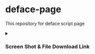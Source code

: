 # deface-page
This repository for  deface script page

<details id="missing-code-coverage">
  <summary><h3>Screen Shot & File Download Link</h3></summary>
#404
<img src="https://github.com/RS-YAAD/deface-page/blob/main/ss/Screenshot_20220530-192944.jpg" alt="404">

<a href="https://htmlpreview.github.io/?https://github.com/RS-YAAD/deface-page/blob/main/404.html">View Page</a><br><a href="https://raw.githubusercontent.com/RS-YAAD/deface-page/main/404.html">View Code</a><br><a href="https://minhaskamal.github.io/DownGit/#/home?url=https://github.com/RS-YAAD/deface-page/blob/main/404.html">Download File</a>


#Terminal
<img src="https://github.com/RS-YAAD/deface-page/blob/main/ss/Screenshot_20220530-194557.jpg" alt="t">

<a href="https://htmlpreview.github.io/?https://github.com/RS-YAAD/deface-page/blob/main/Terminal.html">View Page</a><br><a href="https://raw.githubusercontent.com/RS-YAAD/deface-page/main/Terminal.html">View Code</a><br><a href="https://minhaskamal.github.io/DownGit/#/home?url=https://github.com/RS-YAAD/deface-page/blob/main/Terminal.html">Download File</a>


#torch
<img src="https://github.com/RS-YAAD/deface-page/blob/main/ss/Screenshot_20220530-232912.jpg" alt="">

<a href="https://htmlpreview.github.io/?https://github.com/RS-YAAD/deface-page/blob/main/torch.html?">View Page</a><br><a href="https://raw.githubusercontent.com/RS-YAAD/deface-page/main/torch.html">View Code</a><br><a href="https://minhaskamal.github.io/DownGit/#/home?url=https://github.com/RS-YAAD/deface-page/blob/main/torch.html">Download File</a>


#vibrate
<img src="https://github.com/RS-YAAD/deface-page/blob/main/ss/Screenshot_20220530-235625.jpg" alt="vibrate">

<a href="https://htmlpreview.github.io/?https://github.com/RS-YAAD/deface-page/blob/main/vibrate.html?">View Page</a><br><a href="https://raw.githubusercontent.com/RS-YAAD/deface-page/main/vibrate.html">View Code</a><br><a href="https://minhaskamal.github.io/DownGit/#/home?url=https://github.com/RS-YAAD/deface-page/blob/main/vibrate.html">Download File</a>


#animation
<img src="https://github.com/RS-YAAD/deface-page/blob/main/ss/Screenshot_20220530-193854.jpg" alt="a1">

<a href="https://htmlpreview.github.io/?https://github.com/RS-YAAD/deface-page/blob/main/animation.html">View Page</a><br><a href="https://raw.githubusercontent.com/RS-YAAD/deface-page/main/animation.html">View Code</a><br><a href="https://minhaskamal.github.io/DownGit/#/home?url=https://github.com/RS-YAAD/deface-page/blob/main/animation.html">Download File</a>


#Animation 2
<img src="https://github.com/RS-YAAD/deface-page/blob/main/ss/Screenshot_20220530-195043.jpg" alt="a2">

<a href="https://htmlpreview.github.io/?https://github.com/RS-YAAD/deface-page/blob/main/animation2.html">View Page</a><br><a href="https://raw.githubusercontent.com/RS-YAAD/deface-page/main/animation2.html">View Code</a><br><a href="https://minhaskamal.github.io/DownGit/#/home?url=https://github.com/RS-YAAD/deface-page/blob/main/animation2.html">Download File</a>


#Animation 3
<img src="https://github.com/RS-YAAD/deface-page/blob/main/ss/Screenshot_20220531-000602.jpg" alt="a3">

<a href="https://htmlpreview.github.io/?https://github.com/RS-YAAD/deface-page/blob/main/animation3.html?">View Page</a><br><a href="https://raw.githubusercontent.com/RS-YAAD/deface-page/main/animation3.html">View Code</a><br><a href="https://minhaskamal.github.io/DownGit/#/home?url=https://github.com/RS-YAAD/deface-page/blob/main/animation3.html">Download File</a>


#Animation 4
<img src="https://github.com/RS-YAAD/deface-page/blob/main/ss/Screenshot_20220530-195709.jpg" alt="a4">

<a href="https://htmlpreview.github.io/?https://github.com/RS-YAAD/deface-page/blob/main/animation4.html">View Page</a><br><a href="https://raw.githubusercontent.com/RS-YAAD/deface-page/main/animation4.html">View Code</a><br><a href="https://minhaskamal.github.io/DownGit/#/home?url=https://github.com/RS-YAAD/deface-page/blob/main/animation4.html">Download File</a>


#
<img src="https://github.com/RS-YAAD/deface-page/blob/main/ss/" alt="">

<a href="https://htmlpreview.github.io/?https://github.com/RS-YAAD/deface-page/blob/main/.html?">View Page</a><br>
<br><a href="https://raw.githubusercontent.com/RS-YAAD/deface-page/main/.html">View Code</a><br>
<a href="https://minhaskamal.github.io/DownGit/#/home?url=https://github.com/RS-YAAD/deface-page/blob/main/.html">Download File</a>

</details>
